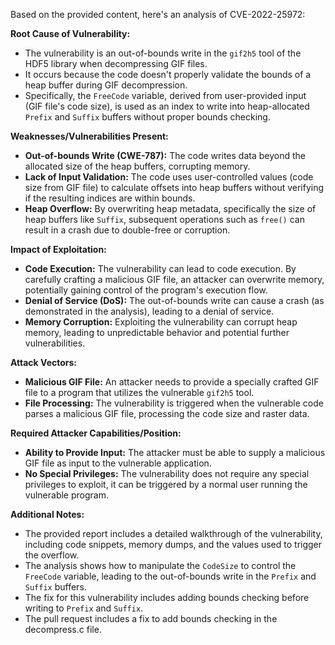 Based on the provided content, here's an analysis of CVE-2022-25972:

**Root Cause of Vulnerability:**
- The vulnerability is an out-of-bounds write in the `gif2h5` tool of the HDF5 library when decompressing GIF files.
- It occurs because the code doesn't properly validate the bounds of a heap buffer during GIF decompression.
- Specifically, the `FreeCode` variable, derived from user-provided input (GIF file's code size), is used as an index to write into heap-allocated `Prefix` and `Suffix` buffers without proper bounds checking.

**Weaknesses/Vulnerabilities Present:**
- **Out-of-bounds Write (CWE-787):** The code writes data beyond the allocated size of the heap buffers, corrupting memory.
- **Lack of Input Validation:** The code uses user-controlled values (code size from GIF file) to calculate offsets into heap buffers without verifying if the resulting indices are within bounds.
- **Heap Overflow:** By overwriting heap metadata, specifically the size of heap buffers like `Suffix`, subsequent operations such as `free()` can result in a crash due to double-free or corruption.

**Impact of Exploitation:**
- **Code Execution:** The vulnerability can lead to code execution. By carefully crafting a malicious GIF file, an attacker can overwrite memory, potentially gaining control of the program's execution flow.
- **Denial of Service (DoS):** The out-of-bounds write can cause a crash (as demonstrated in the analysis), leading to a denial of service.
- **Memory Corruption:** Exploiting the vulnerability can corrupt heap memory, leading to unpredictable behavior and potential further vulnerabilities.

**Attack Vectors:**
- **Malicious GIF File:** An attacker needs to provide a specially crafted GIF file to a program that utilizes the vulnerable `gif2h5` tool.
- **File Processing:** The vulnerability is triggered when the vulnerable code parses a malicious GIF file, processing the code size and raster data.

**Required Attacker Capabilities/Position:**
- **Ability to Provide Input:** The attacker must be able to supply a malicious GIF file as input to the vulnerable application.
- **No Special Privileges:** The vulnerability does not require any special privileges to exploit, it can be triggered by a normal user running the vulnerable program.

**Additional Notes:**
- The provided report includes a detailed walkthrough of the vulnerability, including code snippets, memory dumps, and the values used to trigger the overflow.
- The analysis shows how to manipulate the `CodeSize` to control the `FreeCode` variable, leading to the out-of-bounds write in the `Prefix` and `Suffix` buffers.
- The fix for this vulnerability includes adding bounds checking before writing to `Prefix` and `Suffix`.
- The pull request includes a fix to add bounds checking in the decompress.c file.